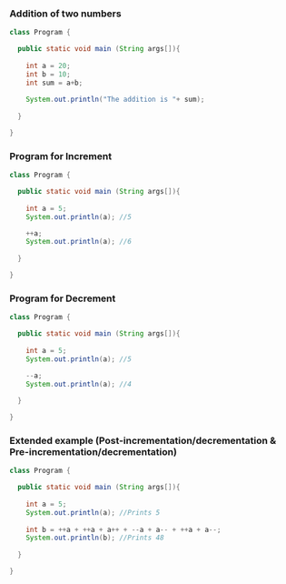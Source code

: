 ### Addition of two numbers
```java
class Program {

  public static void main (String args[]){
  
    int a = 20;
    int b = 10;
    int sum = a+b;
    
    System.out.println("The addition is "+ sum);
  
  }

}
```

### Program for Increment
```java
class Program {

  public static void main (String args[]){
  
    int a = 5;   
    System.out.println(a); //5

    ++a;
    System.out.println(a); //6
  
  }

}
```

### Program for Decrement
```java
class Program {

  public static void main (String args[]){
  
    int a = 5;   
    System.out.println(a); //5

    --a;
    System.out.println(a); //4
  
  }

}
```

### Extended example (Post-incrementation/decrementation & Pre-incrementation/decrementation)
```java
class Program {

  public static void main (String args[]){
  
    int a = 5;   
    System.out.println(a); //Prints 5
    
    int b = ++a + ++a + a++ + --a + a-- + ++a + a--;
    System.out.println(b); //Prints 48
   
  }

}
```
